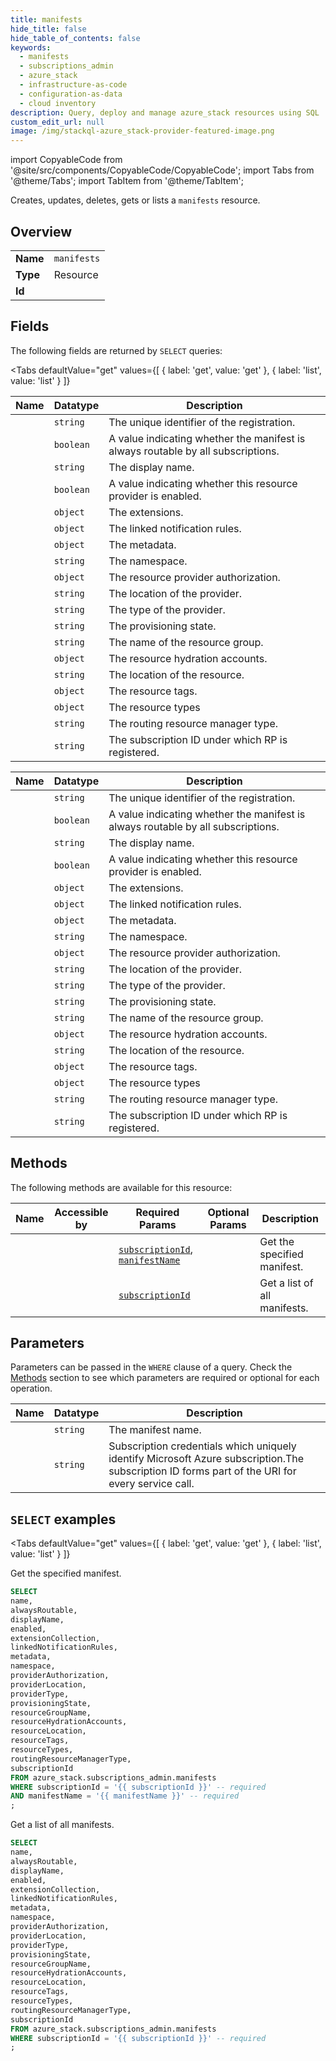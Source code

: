 ```yaml
--- 
title: manifests
hide_title: false
hide_table_of_contents: false
keywords:
  - manifests
  - subscriptions_admin
  - azure_stack
  - infrastructure-as-code
  - configuration-as-data
  - cloud inventory
description: Query, deploy and manage azure_stack resources using SQL
custom_edit_url: null
image: /img/stackql-azure_stack-provider-featured-image.png
---
```


import CopyableCode from '@site/src/components/CopyableCode/CopyableCode';
import Tabs from '@theme/Tabs';
import TabItem from '@theme/TabItem';

Creates, updates, deletes, gets or lists a <code>manifests</code> resource.

## Overview
<table><tbody>
<tr><td><b>Name</b></td><td><code>manifests</code></td></tr>
<tr><td><b>Type</b></td><td>Resource</td></tr>
<tr><td><b>Id</b></td><td><CopyableCode code="azure_stack.subscriptions_admin.manifests" /></td></tr>
</tbody></table>

## Fields

The following fields are returned by `SELECT` queries:

<Tabs
    defaultValue="get"
    values={[
        { label: 'get', value: 'get' },
        { label: 'list', value: 'list' }
    ]}
>
<TabItem value="get">

<table>
<thead>
    <tr>
    <th>Name</th>
    <th>Datatype</th>
    <th>Description</th>
    </tr>
</thead>
<tbody>
<tr>
    <td><CopyableCode code="name" /></td>
    <td><code>string</code></td>
    <td>The unique identifier of the registration.</td>
</tr>
<tr>
    <td><CopyableCode code="alwaysRoutable" /></td>
    <td><code>boolean</code></td>
    <td>A value indicating whether the manifest is always routable by all subscriptions.</td>
</tr>
<tr>
    <td><CopyableCode code="displayName" /></td>
    <td><code>string</code></td>
    <td>The display name.</td>
</tr>
<tr>
    <td><CopyableCode code="enabled" /></td>
    <td><code>boolean</code></td>
    <td>A value indicating whether this resource provider is enabled.</td>
</tr>
<tr>
    <td><CopyableCode code="extensionCollection" /></td>
    <td><code>object</code></td>
    <td>The extensions.</td>
</tr>
<tr>
    <td><CopyableCode code="linkedNotificationRules" /></td>
    <td><code>object</code></td>
    <td>The linked notification rules.</td>
</tr>
<tr>
    <td><CopyableCode code="metadata" /></td>
    <td><code>object</code></td>
    <td>The metadata.</td>
</tr>
<tr>
    <td><CopyableCode code="namespace" /></td>
    <td><code>string</code></td>
    <td>The namespace.</td>
</tr>
<tr>
    <td><CopyableCode code="providerAuthorization" /></td>
    <td><code>object</code></td>
    <td>The resource provider authorization.</td>
</tr>
<tr>
    <td><CopyableCode code="providerLocation" /></td>
    <td><code>string</code></td>
    <td>The location of the provider.</td>
</tr>
<tr>
    <td><CopyableCode code="providerType" /></td>
    <td><code>string</code></td>
    <td>The type of the provider.</td>
</tr>
<tr>
    <td><CopyableCode code="provisioningState" /></td>
    <td><code>string</code></td>
    <td>The provisioning state.</td>
</tr>
<tr>
    <td><CopyableCode code="resourceGroupName" /></td>
    <td><code>string</code></td>
    <td>The name of the resource group.</td>
</tr>
<tr>
    <td><CopyableCode code="resourceHydrationAccounts" /></td>
    <td><code>object</code></td>
    <td>The resource hydration accounts.</td>
</tr>
<tr>
    <td><CopyableCode code="resourceLocation" /></td>
    <td><code>string</code></td>
    <td>The location of the resource.</td>
</tr>
<tr>
    <td><CopyableCode code="resourceTags" /></td>
    <td><code>object</code></td>
    <td>The resource tags.</td>
</tr>
<tr>
    <td><CopyableCode code="resourceTypes" /></td>
    <td><code>object</code></td>
    <td>The resource types</td>
</tr>
<tr>
    <td><CopyableCode code="routingResourceManagerType" /></td>
    <td><code>string</code></td>
    <td>The routing resource manager type.</td>
</tr>
<tr>
    <td><CopyableCode code="subscriptionId" /></td>
    <td><code>string</code></td>
    <td>The subscription ID under which RP is registered.</td>
</tr>
</tbody>
</table>
</TabItem>
<TabItem value="list">

<table>
<thead>
    <tr>
    <th>Name</th>
    <th>Datatype</th>
    <th>Description</th>
    </tr>
</thead>
<tbody>
<tr>
    <td><CopyableCode code="name" /></td>
    <td><code>string</code></td>
    <td>The unique identifier of the registration.</td>
</tr>
<tr>
    <td><CopyableCode code="alwaysRoutable" /></td>
    <td><code>boolean</code></td>
    <td>A value indicating whether the manifest is always routable by all subscriptions.</td>
</tr>
<tr>
    <td><CopyableCode code="displayName" /></td>
    <td><code>string</code></td>
    <td>The display name.</td>
</tr>
<tr>
    <td><CopyableCode code="enabled" /></td>
    <td><code>boolean</code></td>
    <td>A value indicating whether this resource provider is enabled.</td>
</tr>
<tr>
    <td><CopyableCode code="extensionCollection" /></td>
    <td><code>object</code></td>
    <td>The extensions.</td>
</tr>
<tr>
    <td><CopyableCode code="linkedNotificationRules" /></td>
    <td><code>object</code></td>
    <td>The linked notification rules.</td>
</tr>
<tr>
    <td><CopyableCode code="metadata" /></td>
    <td><code>object</code></td>
    <td>The metadata.</td>
</tr>
<tr>
    <td><CopyableCode code="namespace" /></td>
    <td><code>string</code></td>
    <td>The namespace.</td>
</tr>
<tr>
    <td><CopyableCode code="providerAuthorization" /></td>
    <td><code>object</code></td>
    <td>The resource provider authorization.</td>
</tr>
<tr>
    <td><CopyableCode code="providerLocation" /></td>
    <td><code>string</code></td>
    <td>The location of the provider.</td>
</tr>
<tr>
    <td><CopyableCode code="providerType" /></td>
    <td><code>string</code></td>
    <td>The type of the provider.</td>
</tr>
<tr>
    <td><CopyableCode code="provisioningState" /></td>
    <td><code>string</code></td>
    <td>The provisioning state.</td>
</tr>
<tr>
    <td><CopyableCode code="resourceGroupName" /></td>
    <td><code>string</code></td>
    <td>The name of the resource group.</td>
</tr>
<tr>
    <td><CopyableCode code="resourceHydrationAccounts" /></td>
    <td><code>object</code></td>
    <td>The resource hydration accounts.</td>
</tr>
<tr>
    <td><CopyableCode code="resourceLocation" /></td>
    <td><code>string</code></td>
    <td>The location of the resource.</td>
</tr>
<tr>
    <td><CopyableCode code="resourceTags" /></td>
    <td><code>object</code></td>
    <td>The resource tags.</td>
</tr>
<tr>
    <td><CopyableCode code="resourceTypes" /></td>
    <td><code>object</code></td>
    <td>The resource types</td>
</tr>
<tr>
    <td><CopyableCode code="routingResourceManagerType" /></td>
    <td><code>string</code></td>
    <td>The routing resource manager type.</td>
</tr>
<tr>
    <td><CopyableCode code="subscriptionId" /></td>
    <td><code>string</code></td>
    <td>The subscription ID under which RP is registered.</td>
</tr>
</tbody>
</table>
</TabItem>
</Tabs>

## Methods

The following methods are available for this resource:

<table>
<thead>
    <tr>
    <th>Name</th>
    <th>Accessible by</th>
    <th>Required Params</th>
    <th>Optional Params</th>
    <th>Description</th>
    </tr>
</thead>
<tbody>
<tr>
    <td><a href="#get"><CopyableCode code="get" /></a></td>
    <td><CopyableCode code="select" /></td>
    <td><a href="#parameter-subscriptionId"><code>subscriptionId</code></a>, <a href="#parameter-manifestName"><code>manifestName</code></a></td>
    <td></td>
    <td>Get the specified manifest.</td>
</tr>
<tr>
    <td><a href="#list"><CopyableCode code="list" /></a></td>
    <td><CopyableCode code="select" /></td>
    <td><a href="#parameter-subscriptionId"><code>subscriptionId</code></a></td>
    <td></td>
    <td>Get a list of all manifests.</td>
</tr>
</tbody>
</table>

## Parameters

Parameters can be passed in the `WHERE` clause of a query. Check the [Methods](#methods) section to see which parameters are required or optional for each operation.

<table>
<thead>
    <tr>
    <th>Name</th>
    <th>Datatype</th>
    <th>Description</th>
    </tr>
</thead>
<tbody>
<tr id="parameter-manifestName">
    <td><CopyableCode code="manifestName" /></td>
    <td><code>string</code></td>
    <td>The manifest name.</td>
</tr>
<tr id="parameter-subscriptionId">
    <td><CopyableCode code="subscriptionId" /></td>
    <td><code>string</code></td>
    <td>Subscription credentials which uniquely identify Microsoft Azure subscription.The subscription ID forms part of the URI for every service call.</td>
</tr>
</tbody>
</table>

## `SELECT` examples

<Tabs
    defaultValue="get"
    values={[
        { label: 'get', value: 'get' },
        { label: 'list', value: 'list' }
    ]}
>
<TabItem value="get">

Get the specified manifest.

```sql
SELECT
name,
alwaysRoutable,
displayName,
enabled,
extensionCollection,
linkedNotificationRules,
metadata,
namespace,
providerAuthorization,
providerLocation,
providerType,
provisioningState,
resourceGroupName,
resourceHydrationAccounts,
resourceLocation,
resourceTags,
resourceTypes,
routingResourceManagerType,
subscriptionId
FROM azure_stack.subscriptions_admin.manifests
WHERE subscriptionId = '{{ subscriptionId }}' -- required
AND manifestName = '{{ manifestName }}' -- required
;
```
</TabItem>
<TabItem value="list">

Get a list of all manifests.

```sql
SELECT
name,
alwaysRoutable,
displayName,
enabled,
extensionCollection,
linkedNotificationRules,
metadata,
namespace,
providerAuthorization,
providerLocation,
providerType,
provisioningState,
resourceGroupName,
resourceHydrationAccounts,
resourceLocation,
resourceTags,
resourceTypes,
routingResourceManagerType,
subscriptionId
FROM azure_stack.subscriptions_admin.manifests
WHERE subscriptionId = '{{ subscriptionId }}' -- required
;
```
</TabItem>
</Tabs>
